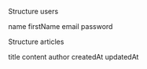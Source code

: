 Structure users

name
firstName
email
password

Structure articles

title
content
author
createdAt
updatedAt

